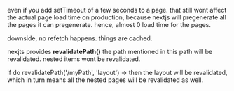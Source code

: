 even if you add setTimeout of a few seconds to a page. that still wont affect the actual page load time on production, because nextjs will pregenerate all the pages it can pregenerate.
hence, almost 0 load time for the pages.

downside, no refetch happens. things are cached. 

nexjts provides **revalidatePath()**
the path mentioned in this path will be revalidated. nested items wont be revalidated.

if do revalidatePath('/myPath', 'layout') -> then the layout will be revalidated, which in turn means all the nested pages will be revalidated as well.